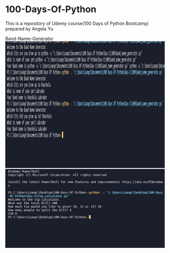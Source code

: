 # 100-Days-Of-Python
This is a repository of Udemy course(100 Days of Python Bootcamp) prepared by Angela Yu

Band-Name-Generator
<img src = "images/band-name-genrator.png" width= 1500 height= 400>
<img src = "images/tip_calculator.png" >

